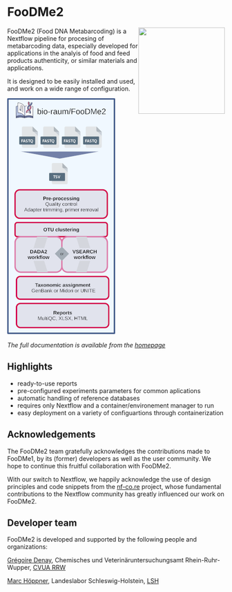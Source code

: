 # FooDMe2

<img align="right" width="200" height="200" src="docs/pipelinelogo.png">

FooDMe2 (Food DNA Metabarcoding) is a Nextflow pipeline for procesing of metabarcoding data, especially developed for 
applications in the analyis of food and feed products authenticity, or similar materials and applications.

It is designed to be easily installed and used, and work on a wide range of configuration.

![schema](docs/img/Foodme2_schema_v3.png)

*The full documentation is available from the [homepage](https://bio-raum.github.io/FooDMe2/)*

## Highlights

- ready-to-use reports
- pre-configured experiments parameters for common aplications
- automatic handling of reference databases
- requires only Nextflow and a container/environement manager to run
- easy deployment on a variety of configuartions through containerization

## Acknowledgements

The FooDMe2 team gratefully acknowledges the contributions made to FooDMe1, by its (former) developers as well as the user community. We hope to continue this fruitful collaboration with FooDMe2. 

With our switch to Nextflow, we happily acknowledge the use of design principles and code snippets from the [nf-co.re](https://nf-co.re/) project, whose fundamental contributions to the Nextflow community has greatly influenced our work on FooDMe2. 

## Developer team

FooDMe2 is developed and supported by the following people and organizations:

[Grégoire Denay](https://github.com/gregdenay), Chemisches und Veterinäruntersuchungsamt Rhein-Ruhr-Wupper, [CVUA RRW](https://www.cvua-rrw.de/)

[Marc Höppner](https://github.com/marchoeppner), Landeslabor Schleswig-Holstein, [LSH](https://www.schleswig-holstein.de/DE/landesregierung/ministerien-behoerden/LLABOR)